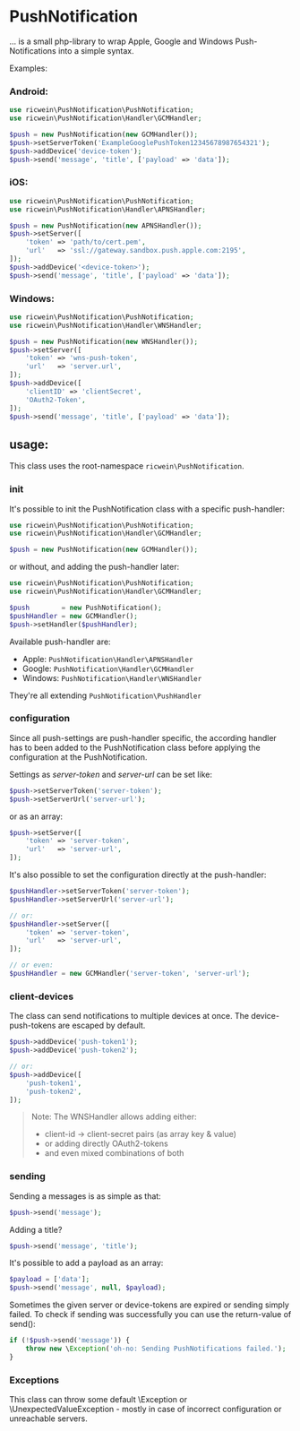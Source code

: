 # PushNotification #

... is a small php-library to wrap Apple, Google and Windows Push-Notifications into a simple syntax.

Examples:


### Android: ###

```php
use ricwein\PushNotification\PushNotification;
use ricwein\PushNotification\Handler\GCMHandler;

$push = new PushNotification(new GCMHandler());
$push->setServerToken('ExampleGooglePushToken12345678987654321');
$push->addDevice('device-token');
$push->send('message', 'title', ['payload' => 'data']);
```


### iOS: ###

```php
use ricwein\PushNotification\PushNotification;
use ricwein\PushNotification\Handler\APNSHandler;

$push = new PushNotification(new APNSHandler());
$push->setServer([
	'token' => 'path/to/cert.pem',
	'url'   => 'ssl://gateway.sandbox.push.apple.com:2195',
]);
$push->addDevice('<device-token>');
$push->send('message', 'title', ['payload' => 'data']);
```


### Windows: ###

```php
use ricwein\PushNotification\PushNotification;
use ricwein\PushNotification\Handler\WNSHandler;

$push = new PushNotification(new WNSHandler());
$push->setServer([
	'token' => 'wns-push-token',
	'url'   => 'server.url',
]);
$push->addDevice([
	'clientID' => 'clientSecret',
	'OAuth2-Token',
]);
$push->send('message', 'title', ['payload' => 'data']);
```


## usage: ##

This class uses the root-namespace `ricwein\PushNotification`.


### init ###

It's possible to init the PushNotification class with a specific push-handler:

```php
use ricwein\PushNotification\PushNotification;
use ricwein\PushNotification\Handler\GCMHandler;

$push = new PushNotification(new GCMHandler());
```

or without, and adding the push-handler later:

```php
use ricwein\PushNotification\PushNotification;
use ricwein\PushNotification\Handler\GCMHandler;

$push        = new PushNotification();
$pushHandler = new GCMHandler();
$push->setHandler($pushHandler);
```

Available push-handler are:

- Apple:   `PushNotification\Handler\APNSHandler`
- Google:  `PushNotification\Handler\GCMHandler`
- Windows: `PushNotification\Handler\WNSHandler`

They're all extending `PushNotification\PushHandler`


### configuration ###

Since all push-settings are push-handler specific, the according handler has to been added to the PushNotification class before applying the configuration at the PushNotification.

Settings as *server-token* and *server-url* can be set like:

```php
$push->setServerToken('server-token');
$push->setServerUrl('server-url');
```

or as an array:

```php
$push->setServer([
	'token' => 'server-token',
	'url'   => 'server-url',
]);
```

It's also possible to set the configuration directly at the push-handler:

```php
$pushHandler->setServerToken('server-token');
$pushHandler->setServerUrl('server-url');

// or:
$pushHandler->setServer([
	'token' => 'server-token',
	'url'   => 'server-url',
]);

// or even:
$pushHandler = new GCMHandler('server-token', 'server-url');
```

### client-devices ###

The class can send notifications to multiple devices at once. The device-push-tokens are escaped by default.

```php
$push->addDevice('push-token1');
$push->addDevice('push-token2');

// or:
$push->addDevice([
	'push-token1',
	'push-token2',
]);
```

> Note: The WNSHandler allows adding either:
>	- client-id -> client-secret pairs (as array key & value)
>	- or adding directly OAuth2-tokens
>	- and even mixed combinations of both

### sending ###

Sending a messages is as simple as that:

```php
$push->send('message');
```

Adding a title?

```php
$push->send('message', 'title');
```

It's possible to add a payload as an array:

```php
$payload = ['data'];
$push->send('message', null, $payload);
```

Sometimes the given server or device-tokens are expired or sending simply failed. To check if sending was successfully you can use the return-value of send():

```php
if (!$push->send('message')) {
	throw new \Exception('oh-no: Sending PushNotifications failed.');
}
```

### Exceptions ###

This class can throw some default \Exception or \UnexpectedValueException - mostly in case of incorrect configuration or unreachable servers.
